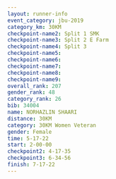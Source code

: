 ```yaml
---
layout: runner-info 
event_category: jbu-2019 
category_km: 30KM 
checkpoint-name2: Split 1 SMK 
checkpoint-name3: Split 2 E Farm 
checkpoint-name4: Split 3 
checkpoint-name5: 
checkpoint-name6: 
checkpoint-name7: 
checkpoint-name8: 
checkpoint-name9: 
overall_rank: 207
gender_rank: 48
category_rank: 26
bib: 34004
name: NORHAZLIN SHAARI
distance: 30KM
category: 30KM Women Veteran
gender: Female
time: 5-17-22
start: 2-00-00
checkpoint2: 4-17-35
checkpoint3: 6-34-56
finish: 7-17-22
---
```

